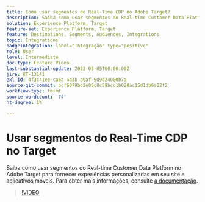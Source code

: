 ```yaml
---
title: Como usar segmentos do Real-Time CDP no Adobe Target?
description: Saiba como usar segmentos do Real-time Customer Data Platform no Adobe Target para fornecer experiências personalizadas em seu site e aplicativos móveis.
solution: Experience Platform, Target
feature-set: Experience Platform, Target
feature: Destinations, Segments, Audiences, Integrations
topic: Integrations
badgeIntegration: label="Integração" type="positive"
role: User
level: Intermediate
doc-type: Feature Video
last-substantial-update: 2023-05-05T00:00:00Z
jira: KT-13141
exl-id: 4f3c41ee-ca6a-4a3b-a9af-9d9d24000b7a
source-git-commit: bcf6079bc2e05c8c59bcc1b020ac15d1db6a02f2
workflow-type: tm+mt
source-wordcount: '74'
ht-degree: 1%

---
```


# Usar segmentos do Real-Time CDP no Target

Saiba como usar segmentos do Real-time Customer Data Platform no Adobe Target para fornecer experiências personalizadas em seu site e aplicativos móveis. Para obter mais informações, consulte [a documentação](https://experienceleague.adobe.com/docs/target/using/integrate/integrating-with-rtcdp.html).

>[!VIDEO](https://video.tv.adobe.com/v/3419149/?learn=on)
